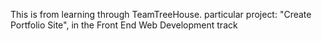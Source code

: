 This is from learning through TeamTreeHouse. particular project: "Create Portfolio Site", in the Front End Web Development track
